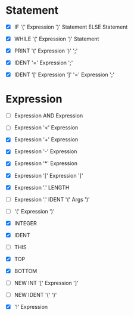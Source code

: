 # Statement
 - [x] IF '(' Expression ')' Statement ELSE Statement
 
 - [x] WHILE '(' Expression ')' Statement
 
 - [x] PRINT '(' Expression ')' ';'
 
 - [x] IDENT '=' Expression ';'
 
 - [x] IDENT '[' Expression ']' '=' Expression ';'

# Expression

 - [ ] Expression AND Expression
 
 - [ ] Expression '<' Expression
 
 - [x] Expression '+' Expression
 
 - [x] Expression '-' Expression
 
 - [x] Expression '\*' Expression
 - [x] Expression '[' Expression ']'
 - [x] Expression '.' LENGTH
 - [ ] Expression '.' IDENT '(' Args ')'
 - [ ] '(' Expression ')'
 - [x] INTEGER
 - [x] IDENT
 - [ ] THIS
 - [x] TOP
 - [x] BOTTOM
 - [ ] NEW INT '[' Expression ']'
 - [ ] NEW IDENT '(' ')'
 - [x] '!' Expression

